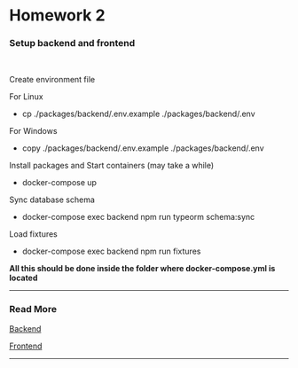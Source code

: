 # Homework 2

### Setup backend and frontend
<br>

Create environment file

For Linux
 * cp ./packages/backend/.env.example ./packages/backend/.env 

 For Windows
* copy ./packages/backend/.env.example ./packages/backend/.env

Install packages and Start containers (may take a while)

* docker-compose up

Sync database schema

* docker-compose exec backend npm run typeorm schema:sync

Load fixtures

* docker-compose exec backend npm run fixtures

**All this should be done inside the folder where docker-compose.yml is located**

___

### Read More

 [Backend](packages/backend/README.md)

 [Frontend](packages/frontend/README.md)
___



